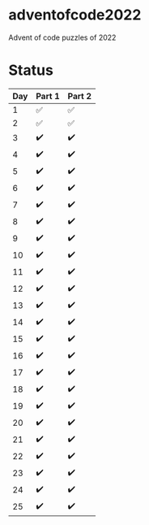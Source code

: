 # adventofcode2022
Advent of code puzzles of 2022

# Status
| Day | Part 1             | Part 2             |
|-----|--------------------|--------------------|
|  1  | :white_check_mark: | :white_check_mark: |
|  2  | :white_check_mark: | :white_check_mark: |
|  3  | :heavy_check_mark: | :heavy_check_mark: |
|  4  | :heavy_check_mark: | :heavy_check_mark: |
|  5  | :heavy_check_mark: | :heavy_check_mark: |
|  6  | :heavy_check_mark: | :heavy_check_mark: |
|  7  | :heavy_check_mark: | :heavy_check_mark: |
|  8  | :heavy_check_mark: | :heavy_check_mark: |
|  9  | :heavy_check_mark: | :heavy_check_mark: |
|  10 | :heavy_check_mark: | :heavy_check_mark: |
|  11 | :heavy_check_mark: | :heavy_check_mark: |
|  12 | :heavy_check_mark: | :heavy_check_mark: |
|  13 | :heavy_check_mark: | :heavy_check_mark: |
|  14 | :heavy_check_mark: | :heavy_check_mark: |
|  15 | :heavy_check_mark: | :heavy_check_mark: |
|  16 | :heavy_check_mark: | :heavy_check_mark: |
|  17 | :heavy_check_mark: | :heavy_check_mark: |
|  18 | :heavy_check_mark: | :heavy_check_mark: |
|  19 | :heavy_check_mark: | :heavy_check_mark: |
|  20 | :heavy_check_mark: | :heavy_check_mark: |
|  21 | :heavy_check_mark: | :heavy_check_mark: |
|  22 | :heavy_check_mark: | :heavy_check_mark: |
|  23 | :heavy_check_mark: | :heavy_check_mark: |
|  24 | :heavy_check_mark: | :heavy_check_mark: |
|  25 | :heavy_check_mark: | :heavy_check_mark: |
